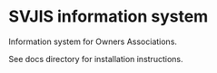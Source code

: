 # SVJIS information system

Information system for Owners Associations.  
  
See docs directory for installation instructions.

